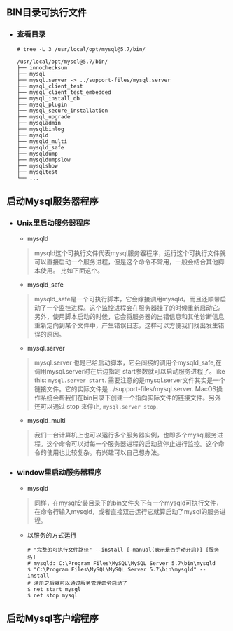 ## BIN目录可执行文件

* ### 查看目录

    ```shell
    # tree -L 3 /usr/local/opt/mysql@5.7/bin/

    /usr/local/opt/mysql@5.7/bin/
    ├── innochecksum
    ├── mysql
    ├── mysql.server -> ../support-files/mysql.server
    ├── mysql_client_test
    ├── mysql_client_test_embedded
    ├── mysql_install_db
    ├── mysql_plugin
    ├── mysql_secure_installation
    ├── mysql_upgrade
    ├── mysqladmin
    ├── mysqlbinlog
    ├── mysqld
    ├── mysqld_multi
    ├── mysqld_safe
    ├── mysqldump
    ├── mysqldumpslow
    ├── mysqlshow
    ├── mysqltest
    └── ...
    ```


## 启动Mysql服务器程序
* ### Unix里启动服务器程序
    + mysqld
    > mysqld这个可执行文件代表mysql服务器程序，运行这个可执行文件就可以直接启动一个服务进程，但是这个命令不常用，一般会结合其他脚本使用。 比如下面这个。
    + mysqld_safe
    > mysqld_safe是一个可执行脚本，它会嫁接调用mysqld。而且还顺带启动了一个监控进程。这个监控进程会在服务器挂了的时候重新启动它。另外，使用脚本启动的时候，它会将服务器的出错信息和其他诊断信息重新定向到某个文件中，产生错误日志，这样可以方便我们找出发生错误的原因。
    + mysql.server
    > mysql.server 也是已给启动脚本，它会间接的调用个mysqld_safe,在调用mysql.server时在后边指定 start参数就可以启动服务进程了。like this: `mysql.server start`. 需要注意的是mysql.server文件其实是一个链接文件。它的实际文件是 ../support-files/mysql.server. MacOS操作系统会帮我们在bin目录下创建一个指向实际文件的链接文件。另外 还可以通过 stop 来停止, `mysql.server stop`.
    + mysqld_multi
    >  我们一台计算机上也可以运行多个服务器实例，也即多个mysql服务进程。这个命令可以对每一个服务器进程的启动货停止进行监控。这个命令的使用也比较复杂。有兴趣可以自己想办法。

* ### window里启动服务器程序
    + mysqld
    > 同样，在mysql安装目录下的bin文件夹下有一个mysqld可执行文件，在命令行输入mysqld，或者直接双击运行它就算启动了mysql的服务进程。  
    + 以服务的方式运行
        ```shell
        # "完整的可执行文件路径" --install [-manual(表示是否手动开启)] [服务名]
        # mysqld: C:\Program Files\MySQL\MySQL Server 5.7\bin\mysqld
        $ "C:\Program Files\MySQL\MySQL Server 5.7\bin\mysqld" --install
        # 注册之后就可以通过服务管理命令启动了
        $ net start mysql
        $ net stop mysql
        ```
## 启动Mysql客户端程序